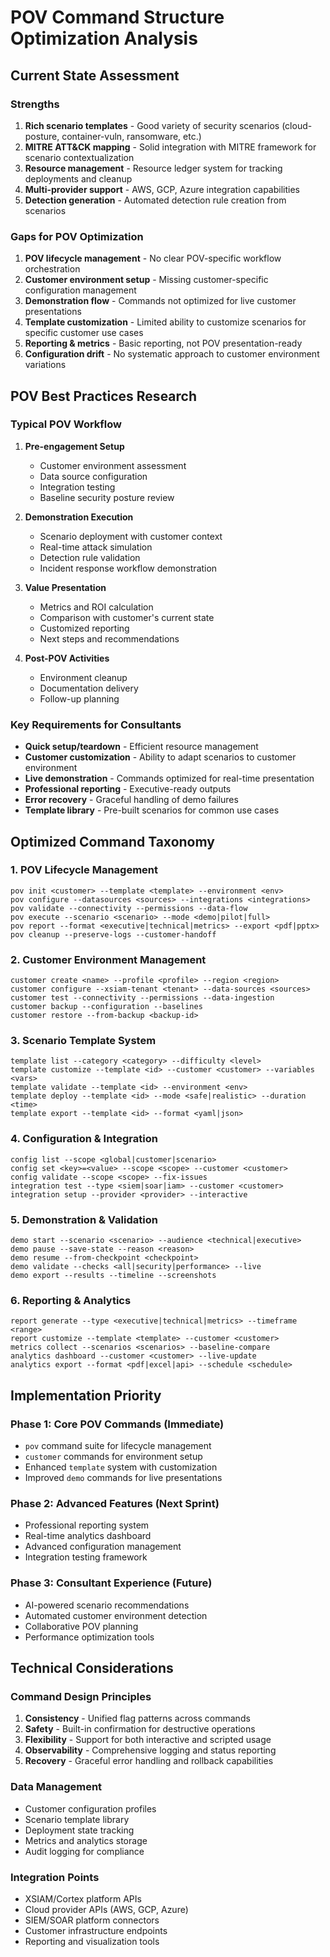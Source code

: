 # POV Command Structure Optimization Analysis

## Current State Assessment

### Strengths
1. **Rich scenario templates** - Good variety of security scenarios (cloud-posture, container-vuln, ransomware, etc.)
2. **MITRE ATT&CK mapping** - Solid integration with MITRE framework for scenario contextualization
3. **Resource management** - Resource ledger system for tracking deployments and cleanup
4. **Multi-provider support** - AWS, GCP, Azure integration capabilities
5. **Detection generation** - Automated detection rule creation from scenarios

### Gaps for POV Optimization
1. **POV lifecycle management** - No clear POV-specific workflow orchestration
2. **Customer environment setup** - Missing customer-specific configuration management
3. **Demonstration flow** - Commands not optimized for live customer presentations
4. **Template customization** - Limited ability to customize scenarios for specific customer use cases
5. **Reporting & metrics** - Basic reporting, not POV presentation-ready
6. **Configuration drift** - No systematic approach to customer environment variations

## POV Best Practices Research

### Typical POV Workflow
1. **Pre-engagement Setup**
   - Customer environment assessment
   - Data source configuration
   - Integration testing
   - Baseline security posture review

2. **Demonstration Execution**
   - Scenario deployment with customer context
   - Real-time attack simulation
   - Detection rule validation
   - Incident response workflow demonstration

3. **Value Presentation**
   - Metrics and ROI calculation
   - Comparison with customer's current state
   - Customized reporting
   - Next steps and recommendations

4. **Post-POV Activities**
   - Environment cleanup
   - Documentation delivery
   - Follow-up planning

### Key Requirements for Consultants
- **Quick setup/teardown** - Efficient resource management
- **Customer customization** - Ability to adapt scenarios to customer environment
- **Live demonstration** - Commands optimized for real-time presentation
- **Professional reporting** - Executive-ready outputs
- **Error recovery** - Graceful handling of demo failures
- **Template library** - Pre-built scenarios for common use cases

## Optimized Command Taxonomy

### 1. POV Lifecycle Management
```
pov init <customer> --template <template> --environment <env>
pov configure --datasources <sources> --integrations <integrations>
pov validate --connectivity --permissions --data-flow
pov execute --scenario <scenario> --mode <demo|pilot|full>
pov report --format <executive|technical|metrics> --export <pdf|pptx>
pov cleanup --preserve-logs --customer-handoff
```

### 2. Customer Environment Management  
```
customer create <name> --profile <profile> --region <region>
customer configure --xsiam-tenant <tenant> --data-sources <sources>
customer test --connectivity --permissions --data-ingestion  
customer backup --configuration --baselines
customer restore --from-backup <backup-id>
```

### 3. Scenario Template System
```
template list --category <category> --difficulty <level>
template customize --template <id> --customer <customer> --variables <vars>
template validate --template <id> --environment <env>
template deploy --template <id> --mode <safe|realistic> --duration <time>
template export --template <id> --format <yaml|json>
```

### 4. Configuration & Integration
```
config list --scope <global|customer|scenario>
config set <key>=<value> --scope <scope> --customer <customer>
config validate --scope <scope> --fix-issues
integration test --type <siem|soar|iam> --customer <customer>
integration setup --provider <provider> --interactive
```

### 5. Demonstration & Validation
```
demo start --scenario <scenario> --audience <technical|executive>
demo pause --save-state --reason <reason>
demo resume --from-checkpoint <checkpoint>
demo validate --checks <all|security|performance> --live
demo export --results --timeline --screenshots
```

### 6. Reporting & Analytics
```
report generate --type <executive|technical|metrics> --timeframe <range>
report customize --template <template> --customer <customer>
metrics collect --scenarios <scenarios> --baseline-compare
analytics dashboard --customer <customer> --live-update
analytics export --format <pdf|excel|api> --schedule <schedule>
```

## Implementation Priority

### Phase 1: Core POV Commands (Immediate)
- `pov` command suite for lifecycle management
- `customer` commands for environment setup
- Enhanced `template` system with customization
- Improved `demo` commands for live presentations

### Phase 2: Advanced Features (Next Sprint)
- Professional reporting system
- Real-time analytics dashboard
- Advanced configuration management
- Integration testing framework

### Phase 3: Consultant Experience (Future)
- AI-powered scenario recommendations
- Automated customer environment detection
- Collaborative POV planning
- Performance optimization tools

## Technical Considerations

### Command Design Principles
1. **Consistency** - Unified flag patterns across commands
2. **Safety** - Built-in confirmation for destructive operations  
3. **Flexibility** - Support for both interactive and scripted usage
4. **Observability** - Comprehensive logging and status reporting
5. **Recovery** - Graceful error handling and rollback capabilities

### Data Management
- Customer configuration profiles
- Scenario template library
- Deployment state tracking  
- Metrics and analytics storage
- Audit logging for compliance

### Integration Points
- XSIAM/Cortex platform APIs
- Cloud provider APIs (AWS, GCP, Azure)
- SIEM/SOAR platform connectors
- Customer infrastructure endpoints
- Reporting and visualization tools
